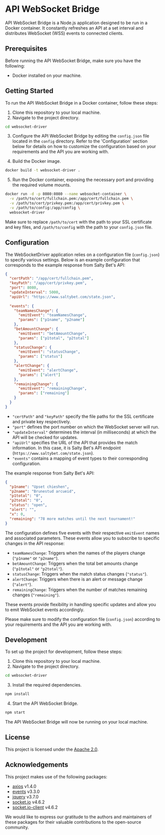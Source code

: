 # API WebSocket Bridge

API WebSocket Bridge is a Node.js application designed to be run in a Docker container. It constantly refreshes an API at a set interval and distributes WebSocket (WSS) events to connected clients.

## Prerequisites

Before running the API WebSocket Bridge, make sure you have the following:

- Docker installed on your machine.

## Getting Started

To run the API WebSocket Bridge in a Docker container, follow these steps:

1. Clone this repository to your local machine.
2. Navigate to the project directory.

```bash
cd websocket-driver
```

3. Configure the API WebSocket Bridge by editing the `config.json` file located in the `config` directory. Refer to the 'Configuration' section below for details on how to customize the configuration based on your requirements and the API you are working with.

4. Build the Docker image.

```bash
docker build -t websocket-driver .
```

5. Run the Docker container, exposing the necessary port and providing the required volume mounts.

```bash
docker run -d -p 8080:8080 --name websocket-container \
  -v /path/to/cert/fullchain.pem:/app/cert/fullchain.pem \
  -v /path/to/cert/privkey.pem:/app/cert/privkey.pem \
  -v /path/to/config:/app/config \
  websocket-driver
```

Make sure to replace `/path/to/cert` with the path to your SSL certificate and key files, and `/path/to/config` with the path to your `config.json` file.


## Configuration

The WebSocketDriver application relies on a configuration file (`config.json`) to specify various settings. Below is an example configuration that corresponds to the example response from Salty Bet's API:

```json
{
  "certPath": "/app/cert/fullchain.pem",
  "keyPath": "/app/cert/privkey.pem",
  "port": 8080,
  "updateInterval": 5000,
  "apiUrl": "https://www.saltybet.com/state.json",
  
  "events": {
    "teamNamesChange": {
      "emitEvent": "teamNamesChange",
      "params": ["p1name", "p2name"] 
    },
    "betAmountChange": {
      "emitEvent": "betAmountChange",
      "params": ["p1total", "p2total"]
    },
    "statusChange": {
      "emitEvent": "statusChange",
      "params": ["status"]
    },
    "alertChange": {
      "emitEvent": "alertChange",
      "params": ["alert"]
    },
    "remainingChange": {
      "emitEvent": "remainingChange",
      "params": ["remaining"]
    }
  }
}
```

- `"certPath"` and `"keyPath"` specify the file paths for the SSL certificate and private key respectively.
- `"port"` defines the port number on which the WebSocket server will run.
- `"updateInterval"` determines the interval (in milliseconds) at which the API will be checked for updates.
- `"apiUrl"` specifies the URL of the API that provides the match information. In this case, it is Salty Bet's API endpoint (`https://www.saltybet.com/state.json`).
- `"events"` contains a mapping of event types to their corresponding configuration.

The example response from Salty Bet's API:

```json
{
  "p1name": "Upset chieshen",
  "p2name": "Brunestud arcueid",
  "p1total": "0",
  "p2total": "0",
  "status": "open",
  "alert": "",
  "x": 0,
  "remaining": "78 more matches until the next tournament!"
}
```

The configuration defines five events with their respective `emitEvent` names and associated parameters. These events allow you to subscribe to specific changes in the API response:

- `teamNamesChange`: Triggers when the names of the players change (`"p1name"` or `"p2name"`).
- `betAmountChange`: Triggers when the total bet amounts change (`"p1total"` or `"p2total"`).
- `statusChange`: Triggers when the match status changes (`"status"`).
- `alertChange`: Triggers when there is an alert or message change (`"alert"`).
- `remainingChange`: Triggers when the number of matches remaining changes (`"remaining"`).

These events provide flexibility in handling specific updates and allow you to emit WebSocket events accordingly.

Please make sure to modify the configuration file (`config.json`) according to your requirements and the API you are working with.

## Development

To set up the project for development, follow these steps:

1. Clone this repository to your local machine.
2. Navigate to the project directory.

```bash
cd websocket-driver
```

3. Install the required dependencies.

```bash
npm install
```

4. Start the API WebSocket Bridge.

```bash
npm start
```

The API WebSocket Bridge will now be running on your local machine.

## License

This project is licensed under the [Apache 2.0](LICENSE).

## Acknowledgements

This project makes use of the following packages:

- [axios](https://www.npmjs.com/package/axios) v1.4.0
- [events](https://www.npmjs.com/package/events) v3.3.0
- [jquery](https://www.npmjs.com/package/jquery) v3.7.0
- [socket.io](https://www.npmjs.com/package/socket.io) v4.6.2
- [socket.io-client](https://www.npmjs.com/package/socket.io-client) v4.6.2

We would like to express our gratitude to the authors and maintainers of these packages for their valuable contributions to the open-source community.
